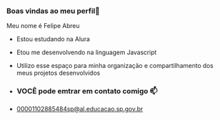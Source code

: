### Boas vindas ao meu perfil💙 

Meu nome é Felipe Abreu

- Estou estudando na Alura
- Etou me desenvolvendo na linguagem Javascript
- Utilizo esse espaço para minha organização e compartilhamento dos meus projetos desenvolvidos

- ### VOCÊ pode emtrar em contato comigo 📫

- 00001102885484sp@al.educacao.sp.gov.br                                                                                                                                                                                              
